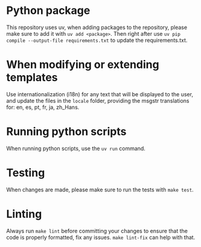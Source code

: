 # Python package

This repository uses uv, when adding packages to the repository, please
make sure to add it with `uv add <package>`. Then right after use
`uv pip compile --output-file requirements.txt` to update the requirements.txt.

# When modifying or extending templates
Use internationalization (i18n) for any text that will be displayed to the user, and update the files in the `locale` folder, providing the msgstr translations for: en, es, pt, fr, ja, zh_Hans.

# Running python scripts
When running python scripts, use the `uv run` command.


# Testing
When changes are made, please make sure to run the tests with `make test`.

# Linting
Always run `make lint` before committing your changes to ensure that the code is properly formatted, fix any issues. `make lint-fix` can help with that.

